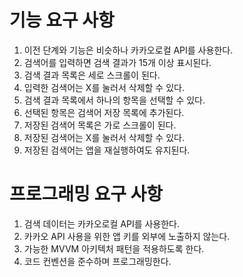# 기능 요구 사항
1. 이전 단계와 기능은 비슷하나 카카오로컬 API를 사용한다.
2. 검색어를 입력하면 검색 결과가 15개 이상 표시된다.
3. 검색 결과 목록은 세로 스크롤이 된다.
4. 입력한 검색어는 X를 눌러서 삭제할 수 있다.
5. 검색 결과 목록에서 하나의 항목을 선택할 수 있다.
6. 선택된 항목은 검색어 저장 목록에 추가된다.
7. 저장된 검색어 목록은 가로 스크롤이 된다.
8. 저장된 검색어는 X를 눌러서 삭제할 수 있다.
9. 저장된 검색어는 앱을 재실행하여도 유지된다.
# 프로그래밍 요구 사항
1. 검색 데이터는 카카오로컬 API를 사용한다.
2. 카카오 API 사용을 위한 앱 키를 외부에 노출하지 않는다.
3. 가능한 MVVM 아키텍처 패턴을 적용하도록 한다. 
4. 코드 컨벤션을 준수하며 프로그래밍한다.
